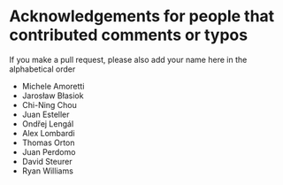 # Acknowledgements for people that contributed comments or typos

If you make a pull request, please also add your name here in the alphabetical order

* Michele Amoretti
* Jarosław Błasiok
* Chi-Ning Chou
* Juan Esteller
* Ondřej Lengál
* Alex Lombardi
* Thomas Orton
* Juan Perdomo
* David Steurer
* Ryan Williams
